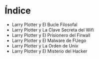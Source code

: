 # Índice

* Larry Plotter y El Bucle Filosofal
* Larry Plotter y La Clave Secreta del Wifi
* Larry Plotter y El Prisionero del Firwall
* Larry Plotter y El Malware de FUego
* Larry Plotter y La Orden de Unix
* Larry Plotter y El Misterio del Hacker
